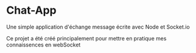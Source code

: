 # Chat-App
Une simple application d'échange message écrite avec Node et Socket.io

Ce projet a été créé principalement pour mettre en pratique mes connaissences en webSocket
